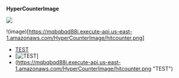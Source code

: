 

**HyperCounterImage**

<img src="https://poa5qzspd7.execute-api.us-east-1.amazonaws.com/live/hypercounterimage/a1c8c2fe90a54318b003dec5bcd6a24b/counter.png" />

!(image)[https://mqbqbqd88i.execute-api.us-east-1.amazonaws.com/HyperCounterImage/hitcounter.png]


- [TEST](https://mqbqbqd88i.execute-api.us-east-1.amazonaws.com/HyperCounterImage/hitcounter.png)
- [![TEST](https://mqbqbqd88i.execute-api.us-east-1.amazonaws.com/HyperCounterImage/hitcounter.png)]
- (https://mqbqbqd88i.execute-api.us-east-1.amazonaws.com/HyperCounterImage/hitcounter.png "TEST")
